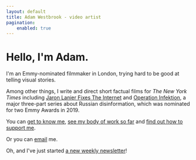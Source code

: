 ```yaml
---
layout: default
title: Adam Westbrook - video artist
pagination:
    enabled: true
---
```


# Hello, I'm Adam.

I'm an Emmy-nominated filmmaker in London, trying hard to be good at telling visual stories.

Among other things, I write and direct short factual films for *The New York Times* including [Jaron Lanier Fixes The Internet](https://nytimes.com/datadignity) and [Operation Infektion](http://www.adamwestbrook.co.uk/operation-infektion/), a major three-part series about Russian disinformation, which was nominated for two Emmy Awards in 2019.

You can [get to know me](/story), [see my body of work so far](/films) and [find out how to support me](/support).

Or you can [email](mailto:adam@adamwestbrook.co.uk) me.

Oh, and I've just started [a new weekly newsletter](http://adamwestbrook.substack.com)!
